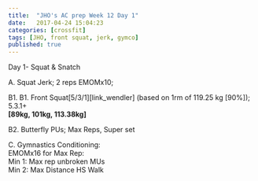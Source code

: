 ```yaml
---
title:  "JHO's AC prep Week 12 Day 1"
date:   2017-04-24 15:04:23
categories: [crossfit]
tags: [JHO, front squat, jerk, gymco]
published: true
---
```

Day 1- Squat & Snatch

A. Squat Jerk; 2 reps EMOMx10;  

B1. B1. Front Squat[5/3/1][link_wendler] (based on 1rm of 119.25 kg [90%]); 5.3.1+   
**[89kg, 101kg, 113.38kg]**

B2. Butterfly PUs; Max Reps, Super set  

C. Gymnastics Conditioning:  
EMOMx16 for Max Rep:  
Min 1: Max rep unbroken MUs  
Min 2: Max Distance HS Walk

[link1]: http://www.fitnesshq.com/fran-wod/
